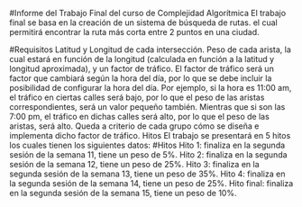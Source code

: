 #Informe del Trabajo Final del curso de Complejidad Algorítmica
El trabajo final se basa en la creación de un sistema de búsqueda de rutas. el cual permitirá encontrar la ruta más corta entre 2 puntos en una ciudad.

#Requisitos
Latitud y Longitud de cada intersección.
Peso de cada arista, la cual estará en función de la longitud (calculada en función a la latitud y longitud aproximada), y un factor de tráfico.
El factor de tráfico será un factor que cambiará según la hora del día, por lo que se debe incluir la posibilidad de configurar la hora del día. Por ejemplo, si la hora es 11:00 am, el tráfico en ciertas calles será bajo, por lo que el peso de las aristas correspondientes, será un valor pequeño también. Mientras que si son las 7:00 pm, el tráfico en dichas calles será alto, por lo que el peso de las aristas, será alto. Queda a criterio de cada grupo cómo se diseña e implementa dicho factor de tráfico.
Hitos
El trabajo se presentará en 5 hitos los cuales tienen los siguientes datos:
#Hitos
Hito 1: finaliza en la segunda sesión de la semana 11, tiene un peso de 5%.
Hito 2: finaliza en la segunda sesión de la semana 12, tiene un peso de 25%.
Hito 3: finaliza en la segunda sesión de la semana 13, tiene un peso de 35%.
Hito 4: finaliza en la segunda sesión de la semana 14, tiene un peso de 25%.
Hito final: finaliza en la segunda sesión de la semana 15, tiene un peso de 10%.
